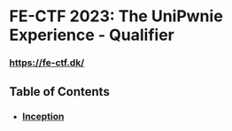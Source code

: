 # FE-CTF 2023: The UniPwnie Experience - Qualifier

### https://fe-ctf.dk/

## Table of Contents

* ### [Inception](inception/README.md)